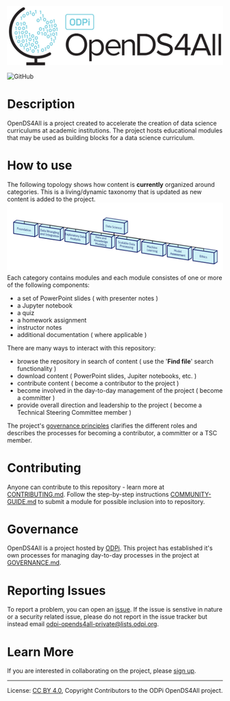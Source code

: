 ![](https://github.com/odpi/artwork/blob/master/projects/opends4all/odpiopends4all-color.svg)

![GitHub](https://img.shields.io/github/license/odpi/opends4all)

# Description
OpenDS4All is a project created to accelerate the creation of data science curriculums at academic institutions. The project hosts educational modules that may be used as building blocks for a data science curriculum. 

# How to use
The following topology shows how content is __currently__ organized around categories. This is a living/dynamic taxonomy that is updated as new content is added to the project. 
![](assets/img/taxonomy.png)
Each category contains modules and each module consistes of one or more of the following components:
- a set of PowerPoint slides ( with presenter notes )
- a Jupyter notebook
- a quiz
- a homework assignment
- instructor notes 
- additional documentation ( where applicable )

There are many ways to interact with this repository:
* browse the repository in search of content ( use the '__Find file__' search functionality ) 
* download content ( PowerPoint slides, Jupiter notebooks, etc. )
* contribute content ( become a contributor to the project ) 
* become involved in the day-to-day management of the project ( become a committer )
* provide overall direction and leadership to the project ( become a Technical Steering Committee member ) 

The project's [governance principles](GOVERNANCE.md) clarifies the different roles and describes the processes for becoming a contributor, a committer or a TSC member.  

# Contributing
Anyone can contribute to this repository - learn more at [CONTRIBUTING.md](CONTRIBUTING.md). Follow the step-by-step instructions [COMMUNITY-GUIDE.md](COMMUNITY-GUIDE.md) to submit a module for possible inclusion into to repository.

# Governance
OpenDS4All is a project hosted by [ODPi](https://odpi.org). This project has established it's own processes for managing day-to-day processes in the project at [GOVERNANCE.md](GOVERNANCE.md).

# Reporting Issues
To report a problem, you can open an [issue](https://github.com/odpi/OpenDS4All/issues). If the issue is senstive in nature or a security related issue, please do not report in the issue tracker but instead email odpi-opends4all-private@lists.odpi.org.

# Learn More
If you are interested in collaborating on the project, please [sign up](https://cloud.email.thelinuxfoundation.org/ODPi-OpenDS4All).

----
License: [CC BY 4.0](https://creativecommons.org/licenses/by/4.0/),
Copyright Contributors to the ODPi OpenDS4All project.
